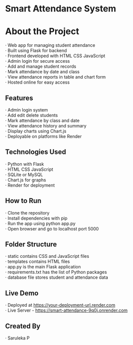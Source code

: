 # Smart Attendance System

# About the Project

· Web app for managing student attendance  
· Built using Flask for backend  
· Frontend developed with HTML CSS JavaScript  
· Admin login for secure access  
· Add and manage student records  
· Mark attendance by date and class  
· View attendance reports in table and chart form  
· Hosted online for easy access  

## Features

· Admin login system  
· Add edit delete students  
· Mark attendance by class and date  
· View attendance history and summary  
· Display charts using Chart.js  
· Deployable on platforms like Render  

## Technologies Used

· Python with Flask  
· HTML CSS JavaScript  
· SQLite or MySQL  
· Chart.js for graphs  
· Render for deployment  

## How to Run

· Clone the repository  
· Install dependencies with pip  
· Run the app using python app.py  
· Open browser and go to localhost port 5000  

## Folder Structure

· static contains CSS and JavaScript files  
· templates contains HTML files  
· app.py is the main Flask application  
· requirements.txt has the list of Python packages  
· database file stores student and attendance data  

## Live Demo

· Deployed at https://your-deployment-url.render.com  
· Live Server - https://smart-attendance-9q0j.onrender.com

## Created By

· Saruleka P
